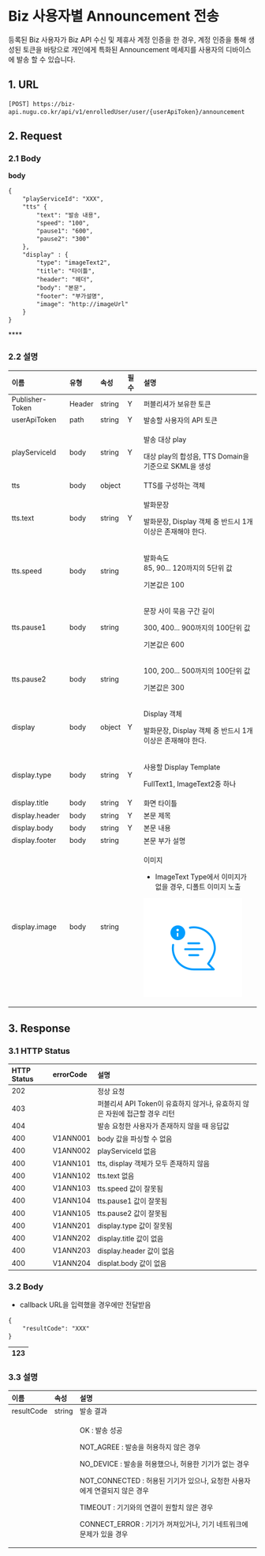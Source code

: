 # Biz 사용자별 Announcement 전송

등록된 Biz 사용자가 Biz API 수신 및 제휴사 계정 인증을 한 경우, 계정 인증을 통해 생성된 토큰을 바탕으로 개인에게 특화된 Announcement 메세지를 사용자의 디바이스에 발송 할 수 있습니다.

## 1. URL <a id="Biz&#xC0AC;&#xC6A9;&#xC790;&#xBCC4;Announcement&#xC804;&#xC1A1;v1-1URL"></a>

```text
[POST] https://biz-api.nugu.co.kr/api/v1/enrolledUser/user/{userApiToken}/announcement
```

## 2. Request <a id="Biz&#xC0AC;&#xC6A9;&#xC790;&#xBCC4;Announcement&#xC804;&#xC1A1;v1-2Request"></a>

### 2.1 Body <a id="Biz&#xC0AC;&#xC6A9;&#xC790;&#xBCC4;Announcement&#xC804;&#xC1A1;v1-2.1Body"></a>

**body**

```text
{
    "playServiceId": "XXX",
    "tts" {
        "text": "발송 내용",
        "speed": "100",
        "pause1": "600",
        "pause2": "300"
    },
    "display" : {
        "type": "imageText2",
        "title": "타이틀",
        "header": "헤더",
        "body": "본문",
        "footer": "부가설명",
        "image": "http://imageUrl"
    }
}
```

\*\*\*\*

### 2.2 설명 <a id="Biz&#xC0AC;&#xC6A9;&#xC790;&#xBCC4;Announcement&#xC804;&#xC1A1;v1-2.2&#xC124;&#xBA85;"></a>

<table>
  <thead>
    <tr>
      <th style="text-align:left">&#xC774;&#xB984;</th>
      <th style="text-align:left">&#xC720;&#xD615;</th>
      <th style="text-align:left">&#xC18D;&#xC131;</th>
      <th style="text-align:left">&#xD544;&#xC218;</th>
      <th style="text-align:left">&#xC124;&#xBA85;</th>
    </tr>
  </thead>
  <tbody>
    <tr>
      <td style="text-align:left">Publisher-Token</td>
      <td style="text-align:left">Header</td>
      <td style="text-align:left">string</td>
      <td style="text-align:left">Y</td>
      <td style="text-align:left">&#xD37C;&#xBE14;&#xB9AC;&#xC154;&#xAC00; &#xBCF4;&#xC720;&#xD55C; &#xD1A0;&#xD070;</td>
    </tr>
    <tr>
      <td style="text-align:left">userApiToken</td>
      <td style="text-align:left">path</td>
      <td style="text-align:left">string</td>
      <td style="text-align:left">Y</td>
      <td style="text-align:left">&#xBC1C;&#xC1A1;&#xD560; &#xC0AC;&#xC6A9;&#xC790;&#xC758; API &#xD1A0;&#xD070;</td>
    </tr>
    <tr>
      <td style="text-align:left">playServiceId</td>
      <td style="text-align:left">body</td>
      <td style="text-align:left">string</td>
      <td style="text-align:left">Y</td>
      <td style="text-align:left">
        <p>&#xBC1C;&#xC1A1; &#xB300;&#xC0C1; play</p>
        <p>&#xB300;&#xC0C1; play&#xC758; &#xD569;&#xC131;&#xC74C;, TTS Domain&#xC744;
          &#xAE30;&#xC900;&#xC73C;&#xB85C; SKML&#xC744; &#xC0DD;&#xC131;</p>
      </td>
    </tr>
    <tr>
      <td style="text-align:left">tts</td>
      <td style="text-align:left">body</td>
      <td style="text-align:left">object</td>
      <td style="text-align:left"></td>
      <td style="text-align:left">TTS&#xB97C; &#xAD6C;&#xC131;&#xD558;&#xB294; &#xAC1D;&#xCCB4;</td>
    </tr>
    <tr>
      <td style="text-align:left">tts.text</td>
      <td style="text-align:left">body</td>
      <td style="text-align:left">string</td>
      <td style="text-align:left">Y</td>
      <td style="text-align:left">
        <p>&#xBC1C;&#xD654;&#xBB38;&#xC7A5;</p>
        <p>&#xBC1C;&#xD654;&#xBB38;&#xC7A5;, Display &#xAC1D;&#xCCB4; &#xC911; &#xBC18;&#xB4DC;&#xC2DC;
          1&#xAC1C; &#xC774;&#xC0C1;&#xC740; &#xC874;&#xC7AC;&#xD574;&#xC57C; &#xD55C;&#xB2E4;.</p>
      </td>
    </tr>
    <tr>
      <td style="text-align:left">tts.speed</td>
      <td style="text-align:left">body</td>
      <td style="text-align:left">string</td>
      <td style="text-align:left"></td>
      <td style="text-align:left">
        <p>&#xBC1C;&#xD654;&#xC18D;&#xB3C4;
          <br />85, 90... 120&#xAE4C;&#xC9C0;&#xC758; 5&#xB2E8;&#xC704; &#xAC12;</p>
        <p>&#xAE30;&#xBCF8;&#xAC12;&#xC740; 100</p>
      </td>
    </tr>
    <tr>
      <td style="text-align:left">tts.pause1</td>
      <td style="text-align:left">body</td>
      <td style="text-align:left">string</td>
      <td style="text-align:left"></td>
      <td style="text-align:left">
        <p>&#xBB38;&#xC7A5; &#xC0AC;&#xC774; &#xBB35;&#xC74C; &#xAD6C;&#xAC04; &#xAE38;&#xC774;</p>
        <p>300, 400... 900&#xAE4C;&#xC9C0;&#xC758; 100&#xB2E8;&#xC704; &#xAC12;</p>
        <p>&#xAE30;&#xBCF8;&#xAC12;&#xC740; 600</p>
      </td>
    </tr>
    <tr>
      <td style="text-align:left">tts.pause2</td>
      <td style="text-align:left">body</td>
      <td style="text-align:left">string</td>
      <td style="text-align:left"></td>
      <td style="text-align:left">
        <p>100, 200... 500&#xAE4C;&#xC9C0;&#xC758; 100&#xB2E8;&#xC704; &#xAC12;</p>
        <p>&#xAE30;&#xBCF8;&#xAC12;&#xC740; 300</p>
      </td>
    </tr>
    <tr>
      <td style="text-align:left">display</td>
      <td style="text-align:left">body</td>
      <td style="text-align:left">object</td>
      <td style="text-align:left">Y</td>
      <td style="text-align:left">
        <p>Display &#xAC1D;&#xCCB4;</p>
        <p>&#xBC1C;&#xD654;&#xBB38;&#xC7A5;, Display &#xAC1D;&#xCCB4; &#xC911; &#xBC18;&#xB4DC;&#xC2DC;
          1&#xAC1C; &#xC774;&#xC0C1;&#xC740; &#xC874;&#xC7AC;&#xD574;&#xC57C; &#xD55C;&#xB2E4;.</p>
      </td>
    </tr>
    <tr>
      <td style="text-align:left">display.type</td>
      <td style="text-align:left">body</td>
      <td style="text-align:left">string</td>
      <td style="text-align:left">Y</td>
      <td style="text-align:left">
        <p>&#xC0AC;&#xC6A9;&#xD560; Display Template</p>
        <p>FullText1, ImageText2&#xC911; &#xD558;&#xB098;</p>
      </td>
    </tr>
    <tr>
      <td style="text-align:left">display.title</td>
      <td style="text-align:left">body</td>
      <td style="text-align:left">string</td>
      <td style="text-align:left">Y</td>
      <td style="text-align:left">&#xD654;&#xBA74; &#xD0C0;&#xC774;&#xD2C0;</td>
    </tr>
    <tr>
      <td style="text-align:left">display.header</td>
      <td style="text-align:left">body</td>
      <td style="text-align:left">string</td>
      <td style="text-align:left">Y</td>
      <td style="text-align:left">&#xBCF8;&#xBB38; &#xC81C;&#xBAA9;</td>
    </tr>
    <tr>
      <td style="text-align:left">display.body</td>
      <td style="text-align:left">body</td>
      <td style="text-align:left">string</td>
      <td style="text-align:left">Y</td>
      <td style="text-align:left">&#xBCF8;&#xBB38; &#xB0B4;&#xC6A9;</td>
    </tr>
    <tr>
      <td style="text-align:left">display.footer</td>
      <td style="text-align:left">body</td>
      <td style="text-align:left">string</td>
      <td style="text-align:left"></td>
      <td style="text-align:left">&#xBCF8;&#xBB38; &#xBD80;&#xAC00; &#xC124;&#xBA85;</td>
    </tr>
    <tr>
      <td style="text-align:left">display.image</td>
      <td style="text-align:left">body</td>
      <td style="text-align:left">string</td>
      <td style="text-align:left"></td>
      <td style="text-align:left">
        <p></p>
        <p>&#xC774;&#xBBF8;&#xC9C0;</p>
        <ul>
          <li>ImageText Type&#xC5D0;&#xC11C; &#xC774;&#xBBF8;&#xC9C0;&#xAC00; &#xC5C6;&#xC744;
            &#xACBD;&#xC6B0;, &#xB514;&#xD3F4;&#xD2B8; &#xC774;&#xBBF8;&#xC9C0; &#xB178;&#xCD9C;</li>
        </ul>
        <p>
          <img src="../../../../.gitbook/assets/img_notification.png" alt/>
        </p>
      </td>
    </tr>
  </tbody>
</table>

## 3. Response <a id="Biz&#xC0AC;&#xC6A9;&#xC790;&#xBCC4;Announcement&#xC804;&#xC1A1;v1-3Response"></a>

### 3.1 HTTP Status <a id="Biz&#xC0AC;&#xC6A9;&#xC790;&#xBCC4;Announcement&#xC804;&#xC1A1;v1-3.1HTTPStatus"></a>

| HTTP Status | errorCode | 설명 |
| :--- | :--- | :--- |
| 202 |  | 정상 요청 |
| 403 |  | 퍼블리셔 API Token이 유효하지 않거나, 유효하지 않은 자원에 접근할 경우 리턴 |
| 404 |  | 발송 요청한 사용자가 존재하지 않을 때 응답값 |
| 400 | V1ANN001 | body 값을 파싱할 수 없음 |
| 400 | V1ANN002 | playServiceId 없음 |
| 400 | V1ANN101 | tts, display 객체가 모두 존재하지 않음 |
| 400 | V1ANN102 | tts.text 없음 |
| 400 | V1ANN103 | tts.speed 값이 잘못됨 |
| 400 | V1ANN104 | tts.pause1 값이 잘못됨 |
| 400 | V1ANN105 | tts.pause2 값이 잘못됨 |
| 400 | V1ANN201 | display.type 값이 잘못됨 |
| 400 | V1ANN202 | display.title 값이 없음 |
| 400 | V1ANN203 | display.header 값이 없음 |
| 400 | V1ANN204 | displat.body 값이 없음 |

### 3.2 Body <a id="Biz&#xC0AC;&#xC6A9;&#xC790;&#xBCC4;Announcement&#xC804;&#xC1A1;v1-3.2Body"></a>

* callback URL을 입력했을 경우에만 전달받음

```text
{
    "resultCode": "XXX"
}
```

| 123 |
| :--- |


### 3.3 설명 <a id="Biz&#xC0AC;&#xC6A9;&#xC790;&#xBCC4;Announcement&#xC804;&#xC1A1;v1-3.3&#xC124;&#xBA85;"></a>

<table>
  <thead>
    <tr>
      <th style="text-align:left">&#xC774;&#xB984;</th>
      <th style="text-align:left">&#xC18D;&#xC131;</th>
      <th style="text-align:left">&#xC124;&#xBA85;</th>
    </tr>
  </thead>
  <tbody>
    <tr>
      <td style="text-align:left">resultCode</td>
      <td style="text-align:left">string</td>
      <td style="text-align:left">&#xBC1C;&#xC1A1; &#xACB0;&#xACFC;</td>
    </tr>
    <tr>
      <td style="text-align:left"></td>
      <td style="text-align:left"></td>
      <td style="text-align:left">
        <p>OK : &#xBC1C;&#xC1A1; &#xC131;&#xACF5;</p>
        <p>NOT_AGREE : &#xBC1C;&#xC1A1;&#xC744; &#xD5C8;&#xC6A9;&#xD558;&#xC9C0;
          &#xC54A;&#xC740; &#xACBD;&#xC6B0;</p>
        <p>NO_DEVICE : &#xBC1C;&#xC1A1;&#xC744; &#xD5C8;&#xC6A9;&#xD588;&#xC73C;&#xB098;,
          &#xD5C8;&#xC6A9;&#xD55C; &#xAE30;&#xAE30;&#xAC00; &#xC5C6;&#xB294; &#xACBD;&#xC6B0;</p>
        <p>NOT_CONNECTED : &#xD5C8;&#xC6A9;&#xB41C; &#xAE30;&#xAE30;&#xAC00; &#xC788;&#xC73C;&#xB098;,
          &#xC694;&#xCCAD;&#xD55C; &#xC0AC;&#xC6A9;&#xC790;&#xC5D0;&#xAC8C; &#xC5F0;&#xACB0;&#xB418;&#xC9C0;
          &#xC54A;&#xC740; &#xACBD;&#xC6B0;</p>
        <p>TIMEOUT : &#xAE30;&#xAE30;&#xC640;&#xC758; &#xC5F0;&#xACB0;&#xC774; &#xC6D0;&#xD560;&#xCE58;
          &#xC54A;&#xC740; &#xACBD;&#xC6B0;</p>
        <p>CONNECT_ERROR : &#xAE30;&#xAE30;&#xAC00; &#xAEBC;&#xC838;&#xC788;&#xAC70;&#xB098;,
          &#xAE30;&#xAE30; &#xB124;&#xD2B8;&#xC6CC;&#xD06C;&#xC5D0; &#xBB38;&#xC81C;&#xAC00;
          &#xC788;&#xC744; &#xACBD;&#xC6B0;</p>
      </td>
    </tr>
  </tbody>
</table>



